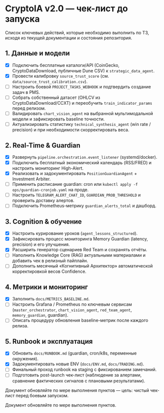# CryptoIA v2.0 — чек-лист до запуска

Список ключевых действий, которые необходимо выполнить по ТЗ, исходя из текущей документации и состояния репозитория.

## 1. Данные и модели
- [x] Подключить бесплатные каталоги/API (CoinGecko, CryptoDataDownload, публичные Dune CSV) к `strategic_data_agent`.
- [x] Провести калибровку `source_trust_score` (см. `data/source_trust_calibration.csv`).
- [ ] Настроить боевой `PROJECT_TASKS_WEBHOOK` и подтвердить создание задач в PMS.
- [ ] Собрать собственный датасет (OHLCV из CryptoDataDownload/CCXT) и переобучить `train_indicator_params` перед релизом.
- [ ] Валидировать `chart_vision_agent` на выбранной мультимодальной модели и зафиксировать baseline точности.
- [ ] Актуализировать статистику `technical_synthesis_agent` (win rate / precision) и при необходимости скорректировать веса.

## 2. Real-Time & Guardian
- [x] Развернуть `pipeline.orchestration.event_listener` (systemd/docker).
- [x] Подключить бесплатный экономический календарь (RSS/FRED) и настроить мониторинг High-Alert.
- [x] Реализовать и задокументировать `PositionGuardianAgent` + Investment Arbiter.
- [ ] Применить расписание guardian: cron или `kubectl apply -f ops/guardian-cronjob.yaml` на проде.
- [ ] Настроить `TELEGRAM_ALERT_CHAT_ID`, `GUARDIAN_PROB_THRESHOLD` и проверить доставку алертов.
- [ ] Подключить Prometheus-метрику `guardian_alerts_total` и дашборд.

## 3. Cognition & обучение
- [x] Настроить курирование уроков (`agent_lessons_structured`).
- [x] Зафиксировать процесс мониторинга Memory Guardian (latency, precision) и его улучшения.
- [x] Расширить генератор сценариев Red Team и сохранять отчёты.
- [ ] Наполнить Knowledge Core (RAG) актуальными материалами и добавить чек в релизный пайплайн.
- [ ] Дополнить месячный «Когнитивный Архитектор» автоматической корректировкой весов Confidence.

## 4. Метрики и мониторинг
- [x] Заполнить `docs/METRICS_BASELINE.md`.
- [ ] Настроить Grafana / Prometheus по ключевым сервисам (`master_orchestrator`, `chart_vision_agent`, `red_team_agent`, `memory_guardian`, guardian).
- [ ] Описать процедуру обновления baseline-метрик после каждого релиза.

## 5. Runbook и эксплуатация
- [x] Обновить `docs/RUNBOOK.md` (guardian, cron/k8s, переменные окружения).
- [x] Задокументировать новые ENV (`docs/ENV.md`, `docs/TRADING.md`).
- [ ] Финальный проход runbook на staging с фиксированием замечаний.
- [ ] Подготовить post-launch чек-лист (наблюдение за алертами, сравнение фактических сигналов с плановыми результатами).

Документ обновляйте по мере выполнения пунктов — цель: чистый чек-лист перед боевым запуском.

Документ обновляйте по мере выполнения пунктов.
